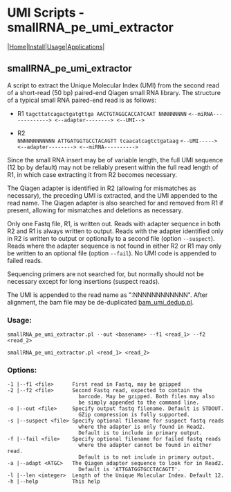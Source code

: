 # UMI Scripts - smallRNA\_pe\_umi\_extractor

|[Home](Readme.md)|[Install](Install.md)|[Usage](Usage.md)|[Applications](Applications.md)|

## smallRNA\_pe\_umi\_extractor

A script to extract the Unique Molecular Index (UMI) from the second 
read of a short-read (50 bp) paired-end Qiagen small RNA library.
The structure of a typical small RNA paired-end read is as follows:

- R1
	`tagcttatcagactgatgttga AACTGTAGGCACCATCAAT NNNNNNNNN`
	`<--miRNA-------------> <--adapter--------> <--UMI-->`

- R2  
	`NNNNNNNNNNNN ATTGATGGTGCCTACAGTT tcaacatcagtctgataag`
    `<--UMI-----> <--adapter--------> <--miRNA---------->`

Since the small RNA insert may be of variable length, the full UMI 
sequence (12 bp by default) may not be reliably present within the full 
read length of R1, in which case extracting it from R2 becomes necessary.

The Qiagen adapter is identified in R2 (allowing for mismatches as
necessary), the preceding UMI is extracted, and the UMI appended to the
read name. The Qiagen adapter is also searched for and removed from R1 if
present, allowing for mismatches and deletions as necessary. 

Only one Fastq file, R1, is written out. Reads with adapter sequence 
in both R2 and R1 is always written to output. Reads with the adapter 
identified only in R2 is written to output or optionally to a second 
file (option `--suspect`). Reads where the adapter sequence is not found 
in either R2 or R1 may only be written to an optional file (option `--fail`). 
No UMI code is appended to failed reads.

Sequencing primers are not searched for, but normally should not be 
necessary except for long insertions (suspect reads).

The UMI is appended to the read name as ":NNNNNNNNNNNN". After 
alignment, the bam file may be de-duplicated [bam_umi_dedup.pl](bam_umi_dedup.md).


### Usage:

	smallRNA_pe_umi_extractor.pl --out <basename> --f1 <read_1> --f2 <read_2>
	
	smallRNA_pe_umi_extractor.pl <read_1> <read_2>

### Options:

    -1 |--f1 <file>      First read in Fastq, may be gzipped
    -2 |--f2 <file>      Second Fastq read, expected to contain the 
                           barcode. May be gzipped. Both files may also
                           be simply appended to the command line.
    -o |--out <file>     Specify output fastq filename. Default is STDOUT.
                           GZip compression is fully supported.
    -s |--suspect <file> Specify optional filename for suspect fastq reads
                           where the adapter is only found in Read2.
                           Default is to include in primary output.
    -f |--fail <file>    Specify optional filename for failed fastq reads 
                           where the adapter cannot be found in either read.
                           Default is to not include in primary output.
    -a |--adapt <ATGC>   The Qiagen adapter sequence to look for in Read2.   
                           Default is 'ATTGATGGTGCCTACAGTT'.
    -l |--len <integer>  Length of the Unique Molecular Index. Default 12.
    -h |--help           This help
